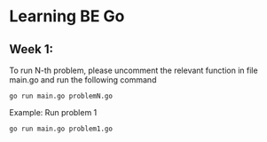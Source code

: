# Learning BE Go
## Week 1:
To run N-th problem, please uncomment the relevant function in file main.go and run the following command
```
go run main.go problemN.go 
```
Example: Run problem 1
```
go run main.go problem1.go 
```